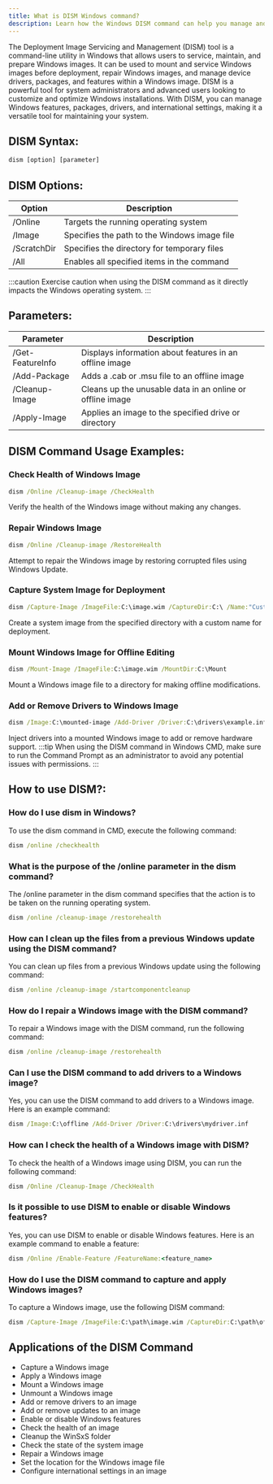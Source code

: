 ```yaml
---
title: What is DISM Windows command?
description: Learn how the Windows DISM command can help you manage and maintain your system efficiently.
---
```


The Deployment Image Servicing and Management (DISM) tool is a command-line utility in Windows that allows users to service, maintain, and prepare Windows images. It can be used to mount and service Windows images before deployment, repair Windows images, and manage device drivers, packages, and features within a Windows image. DISM is a powerful tool for system administrators and advanced users looking to customize and optimize Windows installations. With DISM, you can manage Windows features, packages, drivers, and international settings, making it a versatile tool for maintaining your system.

## DISM Syntax:
```cmd
dism [option] [parameter]
```

## DISM Options:
| Option      | Description                                     |
|-------------|-------------------------------------------------|
| /Online     | Targets the running operating system            |
| /Image      | Specifies the path to the Windows image file    |
| /ScratchDir | Specifies the directory for temporary files     |
| /All        | Enables all specified items in the command      |

:::caution
Exercise caution when using the DISM command as it directly impacts the Windows operating system.
:::

## Parameters:
| Parameter  | Description                                    |
|------------|------------------------------------------------|
| /Get-FeatureInfo| Displays information about features in an offline image     |
| /Add-Package    | Adds a .cab or .msu file to an offline image               |
| /Cleanup-Image  | Cleans up the unusable data in an online or offline image  |
| /Apply-Image    | Applies an image to the specified drive or directory       |
## DISM Command Usage Examples:

### Check Health of Windows Image
```cmd
dism /Online /Cleanup-image /CheckHealth
```
Verify the health of the Windows image without making any changes.

### Repair Windows Image
```cmd
dism /Online /Cleanup-image /RestoreHealth
```
Attempt to repair the Windows image by restoring corrupted files using Windows Update.

### Capture System Image for Deployment
```cmd
dism /Capture-Image /ImageFile:C:\image.wim /CaptureDir:C:\ /Name:"Custom Image"
```
Create a system image from the specified directory with a custom name for deployment.

### Mount Windows Image for Offline Editing
```cmd
dism /Mount-Image /ImageFile:C:\image.wim /MountDir:C:\Mount
```
Mount a Windows image file to a directory for making offline modifications.

### Add or Remove Drivers to Windows Image
```cmd
dism /Image:C:\mounted-image /Add-Driver /Driver:C:\drivers\example.inf
```
Inject drivers into a mounted Windows image to add or remove hardware support.
:::tip
When using the DISM command in Windows CMD, make sure to run the Command Prompt as an administrator to avoid any potential issues with permissions.
:::

## How to use DISM?:
### How do I use dism in Windows?
To use the dism command in CMD, execute the following command:
```cmd
dism /online /checkhealth
```

### What is the purpose of the /online parameter in the dism command?
The /online parameter in the dism command specifies that the action is to be taken on the running operating system.
```cmd
dism /online /cleanup-image /restorehealth
```

### How can I clean up the files from a previous Windows update using the DISM command?
You can clean up files from a previous Windows update using the following command:
```cmd
dism /online /cleanup-image /startcomponentcleanup
```

### How do I repair a Windows image with the DISM command?
To repair a Windows image with the DISM command, run the following command:
```cmd
dism /online /cleanup-image /restorehealth
```

### Can I use the DISM command to add drivers to a Windows image?
Yes, you can use the DISM command to add drivers to a Windows image. Here is an example command:
```cmd
dism /Image:C:\offline /Add-Driver /Driver:C:\drivers\mydriver.inf
```

### How can I check the health of a Windows image with DISM?
To check the health of a Windows image using DISM, you can run the following command:
```cmd
dism /Online /Cleanup-Image /CheckHealth
```

### Is it possible to use DISM to enable or disable Windows features?
Yes, you can use DISM to enable or disable Windows features. Here is an example command to enable a feature:
```cmd
dism /Online /Enable-Feature /FeatureName:<feature_name>
```

### How do I use the DISM command to capture and apply Windows images?
To capture a Windows image, use the following DISM command:
```cmd
dism /Capture-Image /ImageFile:C:\path\image.wim /CaptureDir:C:\path\of\files
```
## Applications of the DISM Command

- Capture a Windows image
- Apply a Windows image
- Mount a Windows image
- Unmount a Windows image
- Add or remove drivers to an image
- Add or remove updates to an image
- Enable or disable Windows features
- Check the health of an image
- Cleanup the WinSxS folder
- Check the state of the system image
- Repair a Windows image
- Set the location for the Windows image file
- Configure international settings in an image